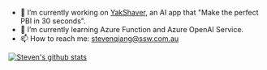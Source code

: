 - 🔭 I’m currently working on [YakShaver](https://yakshaver.ai/), an AI app that "Make the perfect PBI in 30 seconds".
- 🌱 I’m currently learning Azure Function and Azure OpenAI Service.
- 📫 How to reach me: stevenqiang@ssw.com.au
  
[![Steven's github stats](https://github-readme-stats.vercel.app/api?username=steven0x51&theme=dark)](https://github.com/steven0x51/github-readme-stats)

<!--
**steven0x51/steven0x51** is a ✨ _special_ ✨ repository because its `README.md` (this file) appears on your GitHub profile.

Here are some ideas to get you started:

- 👯 I’m looking to collaborate on ...
- 🤔 I’m looking for help with ...
- 💬 Ask me about ...
- 😄 Pronouns: ...
- ⚡ Fun fact: ...
-->

